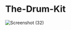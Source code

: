 # The-Drum-Kit
![Screenshot (32)](https://github.com/whisual/The-Drum-Kit/assets/102051680/1d88fe55-9721-4284-bcb9-2494c7358f89)

